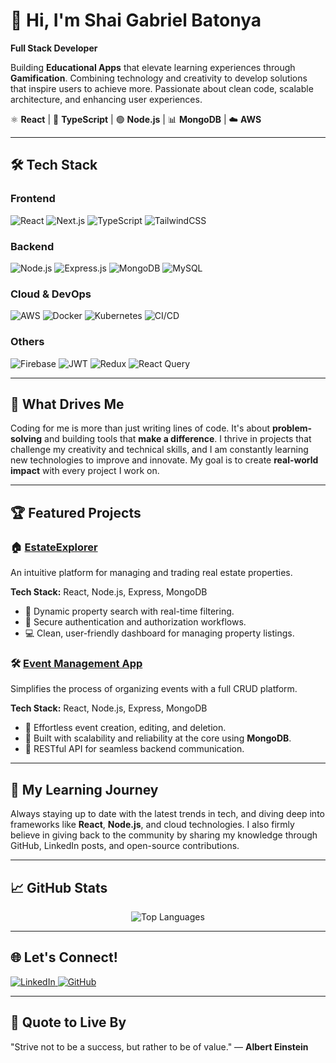 # 👋 Hi, I'm **Shai Gabriel Batonya**  
**Full Stack Developer**  

 Building **Educational Apps** that elevate learning experiences through **Gamification**. Combining technology and creativity to develop solutions that inspire users to achieve more. Passionate about clean code, scalable architecture, and enhancing user experiences. 

⚛️ **React** | 📘 **TypeScript** | 🟢 **Node.js** | 📊 **MongoDB** | ☁️ **AWS** 

---

## 🛠 **Tech Stack**

### **Frontend**
<div align="left">
  <img src="https://img.shields.io/badge/React-%2320232a.svg?style=for-the-badge&logo=react&logoColor=%2361DAFB" alt="React" />
  <img src="https://img.shields.io/badge/Next.js-black?style=for-the-badge&logo=next.js&logoColor=white" alt="Next.js" />
  <img src="https://img.shields.io/badge/TypeScript-%23007ACC.svg?style=for-the-badge&logo=typescript&logoColor=white" alt="TypeScript" />
  <img src="https://img.shields.io/badge/TailwindCSS-%2338B2AC.svg?style=for-the-badge&logo=tailwind-css&logoColor=white" alt="TailwindCSS" />
</div>

### **Backend**
<div align="left">
  <img src="https://img.shields.io/badge/Node.js-6DA55F?style=for-the-badge&logo=node.js&logoColor=white" alt="Node.js" />
  <img src="https://img.shields.io/badge/Express.js-%23404d59.svg?style=for-the-badge&logo=express&logoColor=%2361DAFB" alt="Express.js" />
  <img src="https://img.shields.io/badge/MongoDB-%234ea94b.svg?style=for-the-badge&logo=mongodb&logoColor=white" alt="MongoDB" />
  <img src="https://img.shields.io/badge/MySQL-%2300000f.svg?style=for-the-badge&logo=mysql&logoColor=white" alt="MySQL" />
</div>

### **Cloud & DevOps**
<div align="left">
  <img src="https://img.shields.io/badge/AWS-%23FF9900.svg?style=for-the-badge&logo=amazon-aws&logoColor=white" alt="AWS" />
  <img src="https://img.shields.io/badge/Docker-%230db7ed.svg?style=for-the-badge&logo=docker&logoColor=white" alt="Docker" />
  <img src="https://img.shields.io/badge/Kubernetes-%23326ce5.svg?style=for-the-badge&logo=kubernetes&logoColor=white" alt="Kubernetes" />
  <img src="https://img.shields.io/badge/CI/CD-%2320232a.svg?style=for-the-badge&logo=githubactions&logoColor=white" alt="CI/CD" />
</div>

### **Others**
<div align="left">
  <img src="https://img.shields.io/badge/Firebase-039BE5?style=for-the-badge&logo=Firebase&logoColor=white" alt="Firebase" />
  <img src="https://img.shields.io/badge/JWT-black?style=for-the-badge&logo=JSON%20web%20tokens" alt="JWT" />
  <img src="https://img.shields.io/badge/Redux-%23593d88.svg?style=for-the-badge&logo=redux&logoColor=white" alt="Redux" />
  <img src="https://img.shields.io/badge/React%20Query-FF4154?style=for-the-badge&logo=react-query&logoColor=white" alt="React Query" />
</div>

---

## 🌟 **What Drives Me**  
Coding for me is more than just writing lines of code. It's about **problem-solving** and building tools that **make a difference**. I thrive in projects that challenge my creativity and technical skills, and I am constantly learning new technologies to improve and innovate. My goal is to create **real-world impact** with every project I work on.

---

## 🏆 **Featured Projects**

### 🏠 [EstateExplorer](https://github.com/ShaiBatonya/Real-Estate-MERN-STACK)  
An intuitive platform for managing and trading real estate properties.

**Tech Stack:** React, Node.js, Express, MongoDB  
- 📌 Dynamic property search with real-time filtering.  
- 🔐 Secure authentication and authorization workflows.  
- 💻 Clean, user-friendly dashboard for managing property listings.  

### 🛠 [Event Management App](https://github.com/ShaiBatonya/patents_server-client)  
Simplifies the process of organizing events with a full CRUD platform.

**Tech Stack:** React, Node.js, Express, MongoDB  
- 📅 Effortless event creation, editing, and deletion.  
- 🚀 Built with scalability and reliability at the core using **MongoDB**.  
- 🔗 RESTful API for seamless backend communication.  

---

## 🎯 **My Learning Journey**  
Always staying up to date with the latest trends in tech, and diving deep into frameworks like **React**, **Node.js**, and cloud technologies. I also firmly believe in giving back to the community by sharing my knowledge through GitHub, LinkedIn posts, and open-source contributions.

---

## 📈 **GitHub Stats**

<div align="center">
  <img src="https://github-readme-stats.vercel.app/api/top-langs/?username=ShaiBatonya&layout=compact&theme=dark&hide_border=true" alt="Top Languages" />
</div>

---

## 🌐 **Let's Connect!**  
<div align="left">
  <a href="https://www.linkedin.com/in/shaibatonya-fullstack/">
    <img src="https://img.shields.io/badge/LinkedIn-%230077B5.svg?style=for-the-badge&logo=linkedin&logoColor=white" alt="LinkedIn" />
  </a>
  <a href="https://github.com/ShaiBatonya">
    <img src="https://img.shields.io/badge/GitHub-%2312100E.svg?style=for-the-badge&logo=github&logoColor=white" alt="GitHub" />
  </a>
</div>

---

## 🎯 **Quote to Live By**  
"Strive not to be a success, but rather to be of value." — **Albert Einstein**

